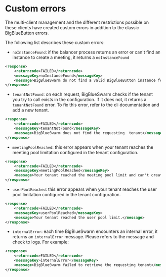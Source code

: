 # Custom errors

The multi-client management and the different restrictions possible on these clients have created custom errors in addition to the classic BigBlueButton errors.

The following list describes these custom errors:

- `noInstanceFound`: if the balancer process returns an error or can't find an instance to create a meeting, it returns a `noInstanceFound`
```xml
<response>
    <returncode>FAILED</returncode>
    <messageKey>noInstanceFound</messageKey>
    <message>BigBlueSwarm do not find a valid BigBlueButton instance for your request</message>
</response>
```

- `tenantNotFound`: on each request, BigBlueSwarm checks if the tenant you try to call exists in the configuration. If it does not, it returns a `tenantNotFound` error. To fix this error, refer to the cli documentation and add a new tenant.
```xml
<response>
    <returncode>FAILED</returncode>
    <messageKey>tenantNotFound</messageKey>
    <message>BigBlueSwarm does not find the requesting  tenant</message>
</response>
```

- `meetingPoolReached`: this error appears when your tenant reaches the meeting pool limitation configured in the tenant configuration.
```xml
<response>
    <returncode>FAILED</returncode>
    <messageKey>meetingPoolReached</messageKey>
    <message>Your tenant reached the meeting pool limit and can't create a new one.</message>
</response>
```

- `userPoolReached`: this error appears when your tenant reaches the user pool limitation configured in the tenant configuration.
```xml
<response>
    <returncode>FAILED</returncode>
    <messageKey>userPoolReached</messageKey>
    <message>Your tenant reached the user pool limit.</message>
</response>
```

- `internalError`: each time BigBlueSwarm encounters an internal error, it returns an `internalError` message. Please refers to the message and check to logs. For example:
```xml
<response>
    <returncode>FAILED</returncode>
    <messageKey>internalError</messageKey>
    <message>BigBlueSwarm failed to retrieve the requesting tenant</message>
</response>
```
